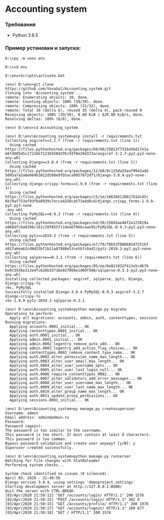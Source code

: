 
# Accounting system

### Требования
* Python 3.8.5


### Пример установки и запуска:

    D:\>py -m venv env
    
    D:\>cd env
    
    D:\env>Scripts\activate.bat
    
    (env) D:\env>git clone https://github.com/VovaGul/Accounting_system.git
    Cloning into 'Accounting_system'...
    remote: Enumerating objects: 39, done.
    remote: Counting objects: 100% (39/39), done.
    remote: Compressing objects: 100% (32/32), done.
    remote: Total 39 (delta 6), reused 35 (delta 4), pack-reused 0
    Receiving objects: 100% (39/39), 8.00 KiB | 629.00 KiB/s, done.
    Resolving deltas: 100% (6/6), done.
    
    (env) D:\env>cd Accounting_system
    
    (env) D:\env\Accounting_system>pip install -r requirements.txt
    Collecting asgiref==3.2.7 (from -r requirements.txt (line 1))
      Using cached https://files.pythonhosted.org/packages/68/00/25013f7310a56d17e1a
    b6fd885d5c1f216b7123b550d295c93f8e29d372a/asgiref-3.2.7-py2.py3-none-any.whl
    Collecting Django==3.0.4 (from -r requirements.txt (line 2))
      Using cached https://files.pythonhosted.org/packages/12/68/8c125da33aaf0942add
    5095a7a2a8e064b3812d598e9fb5aca9957872d71/Django-3.0.4-py3-none-any.whl
    Collecting django-crispy-forms==1.9.0 (from -r requirements.txt (line 3))
      Using cached https://files.pythonhosted.org/packages/c5/1e/166304128017b1dc45c
    6b79af753af93f6a0939c7ecca4258ca573aed8cd/django_crispy_forms-1.9.0-py2.py3-none
    -any.whl
    Collecting PyMySQL==0.9.3 (from -r requirements.txt (line 4))
      Using cached https://files.pythonhosted.org/packages/ed/39/15045ae46f2a123019a
    a968dfcba0396c161c20f855f11dea6796bcaae95/PyMySQL-0.9.3-py2.py3-none-any.whl
    Collecting pytz==2019.3 (from -r requirements.txt (line 5))
      Using cached https://files.pythonhosted.org/packages/e7/f9/f0b53f88060247251bf
    481fa6ea62cd0d25bf1b11a87888e53ce5b7c8ad2/pytz-2019.3-py2.py3-none-any.whl
    Collecting sqlparse==0.3.1 (from -r requirements.txt (line 6))
      Using cached https://files.pythonhosted.org/packages/85/ee/6e821932f413a5c4b76
    be9c5936e313e4fc626b33f16e027866e1d60f588/sqlparse-0.3.1-py2.py3-none-any.whl
    Installing collected packages: asgiref, sqlparse, pytz, Django, django-crispy-fo
    rms, PyMySQL
    Successfully installed Django-3.0.4 PyMySQL-0.9.3 asgiref-3.2.7 django-crispy-fo
    rms-1.9.0 pytz-2019.3 sqlparse-0.3.1
    
    (env) D:\env\Accounting_system>python manage.py migrate
    Operations to perform:
      Apply all migrations: accounts, admin, auth, contenttypes, sessions
    Running migrations:
      Applying accounts.0001_initial... OK
      Applying contenttypes.0001_initial... OK
      Applying auth.0001_initial... OK
      Applying admin.0001_initial... OK
      Applying admin.0002_logentry_remove_auto_add... OK
      Applying admin.0003_logentry_add_action_flag_choices... OK
      Applying contenttypes.0002_remove_content_type_name... OK
      Applying auth.0002_alter_permission_name_max_length... OK
      Applying auth.0003_alter_user_email_max_length... OK
      Applying auth.0004_alter_user_username_opts... OK
      Applying auth.0005_alter_user_last_login_null... OK
      Applying auth.0006_require_contenttypes_0002... OK
      Applying auth.0007_alter_validators_add_error_messages... OK
      Applying auth.0008_alter_user_username_max_length... OK
      Applying auth.0009_alter_user_last_name_max_length... OK
      Applying auth.0010_alter_group_name_max_length... OK
      Applying auth.0011_update_proxy_permissions... OK
      Applying sessions.0001_initial... OK
    
    (env) D:\env\Accounting_system>py manage.py createsuperuser
    Username: admin
    Email address: admin@admin.ru
    Password:
    Password (again):
    The password is too similar to the username.
    This password is too short. It must contain at least 8 characters.
    This password is too common.
    Bypass password validation and create user anyway? [y/N]: y
    Superuser created successfully.
    
    (env) D:\env\Accounting_system>python manage.py runserver
    Watching for file changes with StatReloader
    Performing system checks...
    
    System check identified no issues (0 silenced).
    April 03, 2020 - 21:49:58
    Django version 3.0.4, using settings 'demoproject.settings'
    Starting development server at http://127.0.0.1:8000/
    Quit the server with CTRL-BREAK.
    [03/Apr/2020 21:50:12] "GET /accounts/login/ HTTP/1.1" 200 1576
    [03/Apr/2020 21:50:15] "POST /accounts/login/ HTTP/1.1" 302 0
    [03/Apr/2020 21:50:15] "GET /accounts/profile/ HTTP/1.1" 200 1976
    [03/Apr/2020 21:50:17] "GET /accounts/logout/ HTTP/1.1" 200 677
    [03/Apr/2020 21:50:18] "GET / HTTP/1.1" 200 1576
